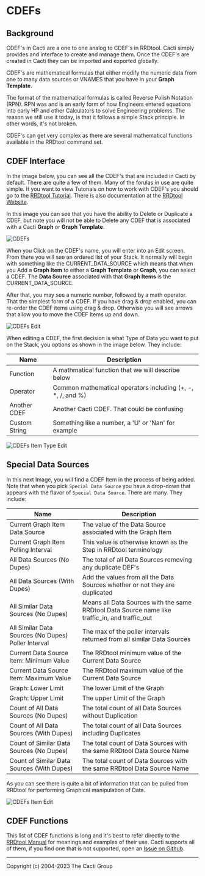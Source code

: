 # CDEFs

## Background

CDEF's in Cacti are a one to one analog to CDEF's in RRDtool.  Cacti
simply provides and interface to create and manage them.  Once the
CDEF's are created in Cacti they can be imported and exported globally.

CDEF's are mathematical formulas that either modify the numeric data from
one to many data sources or VNAMES that you have in your **Graph Template**.

The format of the mathematical formulas is called Reverse Polish Notation (RPN).
RPN was and is an early form of how Engineers entered equations into early
HP and other Calculators to solve Engineering problems.  The reason we still
use it today, is that it follows a simple Stack principle.  In other words,
it's not broken.

CDEF's can get very complex as there are several mathematical functions
available in the RRDtool command set.

## CDEF Interface

In the image below, you can see all the CDEF's that are included in Cacti by
default.  There are quite a few of them.  Many of the forulas in use are quite
simple.  If you want to view Tutorials on how to work with CDEF's you should
go to the [RRDtool Tutorial](https://oss.oetiker.ch/rrdtool/tut/cdeftutorial.en.html).
There is also documentation at the [RRDtool Website](https://oss.oetiker.ch/rrdtool/doc/rrdgraph_data.en.html#CDEF).

In this image you can see that you have the ability to Delete or Duplicate a CDEF,
but note you will not be able to Delete any CDEF that is associated with a Cacti
**Graph** or **Graph Template**.

![CDEFs](images/cdefs.png)

When you Click on the CDEF's name, you will enter into an Edit screen.  From there
you will see an ordered list of your Stack.  It normally will begin with something
like the CURRENT_DATA_SOURCE which means that when you Add a **Graph Item** to
either a **Graph Template** or **Graph**, you can select a CDEF.  The
**Data Source** associated with that **Graph Items** is the CURRENT_DATA_SOURCE.

After that, you may see a numeric number, followed by a math operator.  That the
simplest form of a CDEF.  If you have drag & drop enabled, you can re-order the
CDEF items using drag & drop.  Otherwise you will see arrows that allow you
to move the CDEF Items up and down.

![CDEFs Edit](images/cdefs-edit1.png)

When editing a CDEF, the first decision is what Type of Data you want to put on
the Stack, you options as shown in the image below.  They include:

Name | Description
--- | ---
Function | A mathmatical function that we will describe below
Operator | Common mathematical operators including (+, -, *, /, and %)
Another CDEF | Another Cacti CDEF.  That could be confusing
Custom String | Something like a number, a 'U' or 'Nan' for example

![CDEFs Item Type Edit](images/cdefs-edit3.png)

## Special Data Sources

In this next Image, you will find a CDEF Item in the process of being added.  Note
that when you pick `Special Data Source` you have a drop-down that appears with
the flavor of `Special Data Source`.  There are many.  They include:

Name | Description
--- | ---
Current Graph Item Data Source | The value of the Data Source associated with the Graph Item
Current Graph Item Polling Interval | This value is otherwise known as the Step in RRDtool terminology
All Data Sources (No Dupes) | The total of all Data Sources removing any duplicate DEF's
All Data Sources (With Dupes) | Add the values from all the Data Sources whether or not they are duplicated
All Similar Data Sources (No Dupes) | Means all Data Sources with the same RRDtool Data Source name like traffic_in, and traffic_out
All Similar Data Sources (No Dupes) Poller Interval | The max of the poller intervals returned from all similar Data Sources
Current Data Source Item: Minimum Value | The RRDtool minimum value of the Current Data Source
Current Data Source Item: Maximum Value | The RRDtool maximum value of the Current Data Source
Graph: Lower Limit | The lower Limit of the Graph
Graph: Upper Limit | The upper Limit of the Graph
Count of All Data Sources (No Dupes) | The total count of all Data Sources without Duplication
Count of All Data Sources (With Dupes) | The total count of all Data Sources including Duplicates
Count of Similar Data Sources (No Dupes) | The total count of Data Sources with the same RRDtool Data Source Name
Count of Similar Data Sources (With Dupes) | The total count of Data Sources with the same RRDtool Data Source Name

As you can see there is quite a bit of information that can be pulled from
RRDtool for performing Graphical manipulation of Data.

![CDEFs Item Edit](images/cdefs-edit2.png)

## CDEF Functions

This list of CDEF functions is long and it's best to refer directly to the
[RRDtool Manual](https://oss.oetiker.ch/rrdtool/doc/rrdgraph_rpn.en.html) for meanings
and examples of their use.  Cacti supports all of them, if you find one that is not
supported, open an [Issue on Github](https://github.com/Cacti/cacti/issues).

---
Copyright (c) 2004-2023 The Cacti Group
